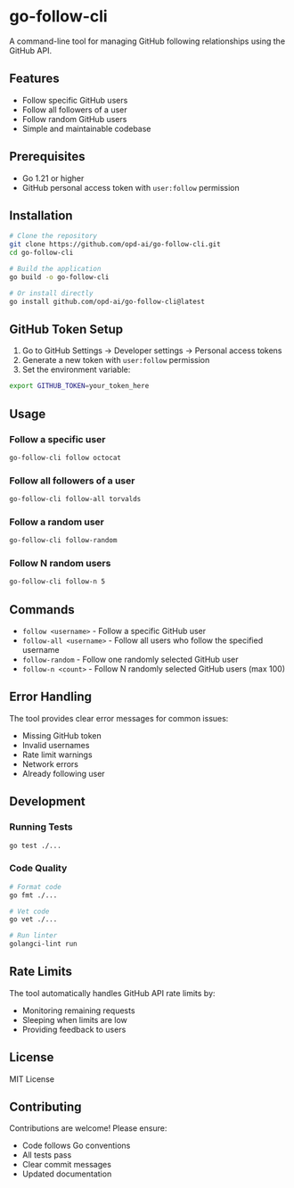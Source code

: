 # go-follow-cli

A command-line tool for managing GitHub following relationships using the GitHub API.

## Features

- Follow specific GitHub users
- Follow all followers of a user
- Follow random GitHub users
- Simple and maintainable codebase

## Prerequisites

- Go 1.21 or higher
- GitHub personal access token with `user:follow` permission

## Installation

```bash
# Clone the repository
git clone https://github.com/opd-ai/go-follow-cli.git
cd go-follow-cli

# Build the application
go build -o go-follow-cli

# Or install directly
go install github.com/opd-ai/go-follow-cli@latest
```

## GitHub Token Setup

1. Go to GitHub Settings → Developer settings → Personal access tokens
2. Generate a new token with `user:follow` permission
3. Set the environment variable:

```bash
export GITHUB_TOKEN=your_token_here
```

## Usage

### Follow a specific user

```bash
go-follow-cli follow octocat
```

### Follow all followers of a user

```bash
go-follow-cli follow-all torvalds
```

### Follow a random user

```bash
go-follow-cli follow-random
```

### Follow N random users

```bash
go-follow-cli follow-n 5
```

## Commands

- `follow <username>` - Follow a specific GitHub user
- `follow-all <username>` - Follow all users who follow the specified username
- `follow-random` - Follow one randomly selected GitHub user
- `follow-n <count>` - Follow N randomly selected GitHub users (max 100)

## Error Handling

The tool provides clear error messages for common issues:

- Missing GitHub token
- Invalid usernames
- Rate limit warnings
- Network errors
- Already following user

## Development

### Running Tests

```bash
go test ./...
```

### Code Quality

```bash
# Format code
go fmt ./...

# Vet code
go vet ./...

# Run linter
golangci-lint run
```

## Rate Limits

The tool automatically handles GitHub API rate limits by:
- Monitoring remaining requests
- Sleeping when limits are low
- Providing feedback to users

## License

MIT License

## Contributing

Contributions are welcome! Please ensure:
- Code follows Go conventions
- All tests pass
- Clear commit messages
- Updated documentation